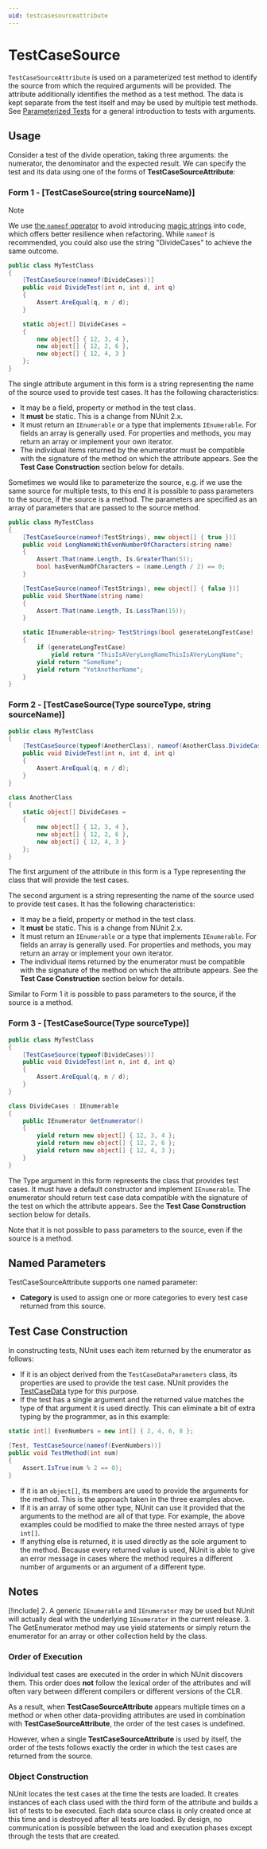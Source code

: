 ```yaml
---
uid: testcasesourceattribute
---
```


# TestCaseSource

`TestCaseSourceAttribute` is used on a parameterized test method to
identify the source from which the required arguments will be provided.
The attribute additionally identifies the method as a test method.
The data is kept separate from the test itself and may be used by multiple
test methods. See [Parameterized Tests](xref:parameterizedtests) for a general introduction to
tests with arguments.

## Usage

Consider a test of the divide operation, taking three arguments: the numerator, the denominator and the expected result. We can specify the test and its data using one of the forms of **TestCaseSourceAttribute**:

### Form 1 - [TestCaseSource(string sourceName)]

> [!NOTE]
> We use [the `nameof` operator](https://docs.microsoft.com/dotnet/csharp/language-reference/operators/nameof) to avoid introducing [magic strings](https://wikipedia.org/wiki/Magic_string) into code, which offers better resilience when refactoring. While `nameof` is recommended, you could also use the string "DivideCases" to achieve the same outcome.

```csharp
public class MyTestClass
{
    [TestCaseSource(nameof(DivideCases))]
    public void DivideTest(int n, int d, int q)
    {
        Assert.AreEqual(q, n / d);
    }

    static object[] DivideCases =
    {
        new object[] { 12, 3, 4 },
        new object[] { 12, 2, 6 },
        new object[] { 12, 4, 3 }
    };
}
```

The single attribute argument in this form is a string representing the name of the source used
to provide test cases. It has the following characteristics:

* It may be a field, property or method in the test class.
* It __must__ be static. This is a change from NUnit 2.x.
* It must return an `IEnumerable` or a type that implements `IEnumerable`. For fields an array is generally used. For properties and methods, you may return an array or implement your own iterator.
* The individual items returned by the enumerator must be compatible
   with the signature of the method on which the attribute appears.
   See the **Test Case Construction** section below for details.

Sometimes we would like to parameterize the source, e.g. if we use the same source for multiple tests, to this end it is possible to pass parameters to the source, if the source is a method. The parameters are specified as an array of parameters that are passed to the source method.

```csharp
public class MyTestClass
{
    [TestCaseSource(nameof(TestStrings), new object[] { true })]
    public void LongNameWithEvenNumberOfCharacters(string name)
    {
        Assert.That(name.Length, Is.GreaterThan(5));
        bool hasEvenNumOfCharacters = (name.Length / 2) == 0;
    }

    [TestCaseSource(nameof(TestStrings), new object[] { false })]
    public void ShortName(string name)
    {
        Assert.That(name.Length, Is.LessThan(15));
    }

    static IEnumerable<string> TestStrings(bool generateLongTestCase)
    {
        if (generateLongTestCase)
            yield return "ThisIsAVeryLongNameThisIsAVeryLongName";
        yield return "SomeName";
        yield return "YetAnotherName";
    }
}
```

### Form 2 - [TestCaseSource(Type sourceType, string sourceName)]

```csharp
public class MyTestClass
{
    [TestCaseSource(typeof(AnotherClass), nameof(AnotherClass.DivideCases))]
    public void DivideTest(int n, int d, int q)
    {
        Assert.AreEqual(q, n / d);
    }
}

class AnotherClass
{
    static object[] DivideCases =
    {
        new object[] { 12, 3, 4 },
        new object[] { 12, 2, 6 },
        new object[] { 12, 4, 3 }
    };
}
```

The first argument of the attribute in this form is a Type representing the class that will provide
the test cases.

The second argument is a string representing the name of the source used
to provide test cases. It has the following characteristics:

* It may be a field, property or method in the test class.
* It __must__ be static. This is a change from NUnit 2.x.
* It must return an `IEnumerable` or a type that implements `IEnumerable`. For fields an array is generally used. For properties and methods, you may return an array or implement your own iterator.
* The individual items returned by the enumerator must be compatible
   with the signature of the method on which the attribute appears.
   See the **Test Case Construction** section below for details.

Similar to Form 1 it is possible to pass parameters to the source, if the source is a method.

### Form 3 - [TestCaseSource(Type sourceType)]

```csharp
public class MyTestClass
{
    [TestCaseSource(typeof(DivideCases))]
    public void DivideTest(int n, int d, int q)
    {
        Assert.AreEqual(q, n / d);
    }
}

class DivideCases : IEnumerable
{
    public IEnumerator GetEnumerator()
    {
        yield return new object[] { 12, 3, 4 };
        yield return new object[] { 12, 2, 6 };
        yield return new object[] { 12, 4, 3 };
    }
}
```

The Type argument in this form represents the class that provides test cases.
It must have a default constructor and implement `IEnumerable`. The enumerator
should return test case data compatible with the signature of the test on which the attribute appears.
See the **Test Case Construction** section below for details.

Note that it is not possible to pass parameters to the source, even if the source is a method.

## Named Parameters

TestCaseSourceAttribute supports one named parameter:

* **Category** is used to assign one or more categories to every test case returned from this source.

## Test Case Construction

In constructing tests, NUnit uses each item returned by
the enumerator as follows:

* If it is an object derived from the `TestCaseDataParameters` class,
   its properties are used to provide the test case. NUnit provides
   the [TestCaseData](xref:testcasedata) type for this purpose.
* If the test has a single argument and the returned value matches the type of
   that argument it is used directly. This can eliminate a bit of extra typing by the programmer,
   as in this example:

```csharp
static int[] EvenNumbers = new int[] { 2, 4, 6, 8 };

[Test, TestCaseSource(nameof(EvenNumbers))]
public void TestMethod(int num)
{
    Assert.IsTrue(num % 2 == 0);
}
```

* If it is an `object[]`, its members are used to provide
   the arguments for the method. This is the approach taken in
   the three examples above.
* If it is an array of some other type, NUnit can use it provided
   that the arguments to the method are all of that type. For example,
   the above examples could be modified to make the three nested arrays
   of type `int[]`.
* If anything else is returned, it is used directly as the sole
   argument to the method. Because every returned value is used,
   NUnit is able to give an error message in cases where the method
   requires a different number of arguments or
   an argument of a different type.

## Notes

[!include[](~/snippets/recommended-source-type-not-be-same.md)]
2. A generic `IEnumerable` and `IEnumerator` may be used but NUnit will actually deal with the underlying `IEnumerator` in the current release.
3. The GetEnumerator method may use yield statements or simply return the enumerator for an array or other collection held by the class.

### Order of Execution

Individual test cases are executed in the order in which NUnit discovers them. This order does **not**
follow the lexical order of the attributes and will often vary between different
compilers or different versions of the CLR.

As a result, when **TestCaseSourceAttribute** appears multiple times on a
method or when other data-providing attributes are used in combination with
**TestCaseSourceAttribute**, the order of the test cases is undefined.

However, when a single **TestCaseSourceAttribute** is used by itself,
the order of the tests follows exactly the order in which the test cases
are returned from the source.

### Object Construction

NUnit locates the test cases at the time the tests are loaded. It creates
instances of each class used with the third form of the attribute and builds a list of
tests to be executed. Each data source class is only created once at this
time and is destroyed after all tests are loaded. By design, no communication is
possible between the load and execution phases except through the tests that
are created.
